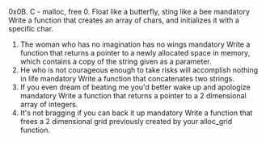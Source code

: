 0x0B. C - malloc, free
0. Float like a butterfly, sting like a bee
mandatory
Write a function that creates an array of chars, and initializes it with a specific char.
1. The woman who has no imagination has no wings
mandatory
Write a function that returns a pointer to a newly allocated space in memory, which contains a copy of the string given as a parameter.
2. He who is not courageous enough to take risks will accomplish nothing in life
mandatory
Write a function that concatenates two strings.
3. If you even dream of beating me you'd better wake up and apologize
mandatory
Write a function that returns a pointer to a 2 dimensional array of integers.
4. It's not bragging if you can back it up
mandatory
Write a function that frees a 2 dimensional grid previously created by your alloc_grid function.
